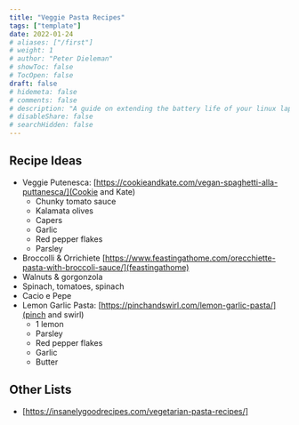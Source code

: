 ```yaml
---
title: "Veggie Pasta Recipes"
tags: ["template"]
date: 2022-01-24
# aliases: ["/first"]
# weight: 1
# author: "Peter Dieleman"
# showToc: false
# TocOpen: false
draft: false
# hidemeta: false
# comments: false
# description: "A guide on extending the battery life of your linux laptop"
# disableShare: false
# searchHidden: false
---
```


## Recipe Ideas

- Veggie Putenesca: [https://cookieandkate.com/vegan-spaghetti-alla-puttanesca/](Cookie and Kate)
    - Chunky tomato sauce
    - Kalamata olives
    - Capers
    - Garlic
    - Red pepper flakes
    - Parsley
- Broccolli & Orrichiete [https://www.feastingathome.com/orecchiette-pasta-with-broccoli-sauce/](feastingathome)
- Walnuts & gorgonzola
- Spinach, tomatoes, spinach
- Cacio e Pepe
- Lemon Garlic Pasta: [https://pinchandswirl.com/lemon-garlic-pasta/](pinch and swirl)
    - 1 lemon
    - Parsley
    - Red pepper flakes
    - Garlic
    - Butter

## Other Lists

- [https://insanelygoodrecipes.com/vegetarian-pasta-recipes/]